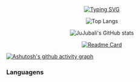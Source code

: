 <div align="center">

[![Typing SVG](https://readme-typing-svg.herokuapp.com/?color=ff91a4&size=35&center=true&vCenter=true&width=1000&lines=HELLO+WORLD,+My+name+is+Júlia;I'm+from+Brazil;I+LIKE+CODING;Be+Welcome!+:%29)](https://git.io/typing-svg)

![Top Langs](https://github-readme-stats.vercel.app/api/top-langs/?username=anuraghazra&layout=compact)</div>

<div align="center">
 
![JuJubali's GitHub stats](https://github-readme-stats.vercel.app/api?username=JuJubali&show_icons=true&theme=radical)  

[![Readme Card](https://github-readme-stats.vercel.app/api/pin/?username=JuJubali&repo=C-learning&theme=radical&show_icons=true)](https://github.com/JuJubali/C-Learning)

</div>

[![Ashutosh's github activity graph](https://github-readme-activity-graph.vercel.app/graph?username=JuJubali&bg_color=000000&color=ff6bf5&line=e8b0e4&point=ff2ee3&area=true&hide_border=true)](https://github.com/ashutosh00710/github-readme-activity-graph)

</div>

<div>

### Languagens


</div>


 
